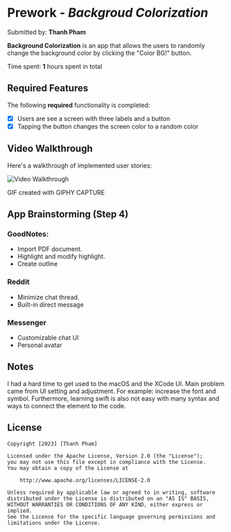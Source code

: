 # Prework - *Backgroud Colorization*

Submitted by: **Thanh Pham**

**Background Colorization** is an app that allows the users to randomly change the background color by clicking the "Color BG!" button. 

Time spent: **1** hours spent in total

## Required Features

The following **required** functionality is completed:

- [x] Users are see a screen with three labels and a button
- [x] Tapping the button changes the screen color to a random color
 
## Video Walkthrough

Here's a walkthrough of implemented user stories:

<img src='https://i.imgur.com/c0Tci7K.gif' title='Video Walkthrough' width='' alt='Video Walkthrough' />

<!-- Replace this with whatever GIF tool you used! -->
GIF created with GIPHY CAPTURE  
<!-- Recommended tools:
[Kap](https://getkap.co/) for macOS
[ScreenToGif](https://www.screentogif.com/) for Windows
[peek](https://github.com/phw/peek) for Linux. -->

## App Brainstorming (Step 4)
### GoodNotes:
* Import PDF document.
* Highlight and modify highlight.
* Create outline
### Reddit
* Minimize chat thread.
* Built-in direct message
### Messenger
* Customizable chat UI
* Personal avatar

## Notes

I had a hard time to get used to the macOS and the XCode UI. Main problem came from UI setting and adjustment. For example: increase the font and symbol. Furthermore, learning swift is also not easy with many syntax and ways to connect the element to the code.

## License

    Copyright [2023] [Thanh Pham]

    Licensed under the Apache License, Version 2.0 (the "License");
    you may not use this file except in compliance with the License.
    You may obtain a copy of the License at

        http://www.apache.org/licenses/LICENSE-2.0

    Unless required by applicable law or agreed to in writing, software
    distributed under the License is distributed on an "AS IS" BASIS,
    WITHOUT WARRANTIES OR CONDITIONS OF ANY KIND, either express or implied.
    See the License for the specific language governing permissions and
    limitations under the License.
